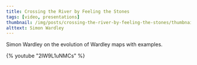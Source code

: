 ```yaml
---
title: Crossing the River by Feeling the Stones
tags: [video, presentations]
thumbnail: /img/posts/crossing-the-river-by-feeling-the-stones/thumbnail-420x255.png
alttext: Simon Wardley
---
```


Simon Wardley on the evolution of Wardley maps with examples.

{% youtube "2IW9L1uNMCs" %}
